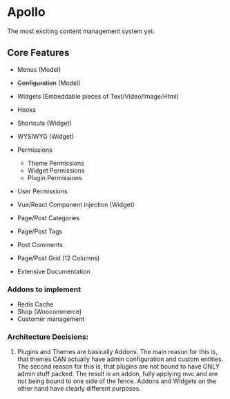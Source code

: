 # Apollo

The most exciting content management system yet.





## Core Features
- Menus (Model)
- ~~Configuration~~ (Model)
- Widgets (Embeddable pieces of Text/Video/Image/Html)

- Hooks
- Shortcuts (Widget)
- WYSIWYG (Widget)
- Permissions
    - Theme Permissions
    - Widget Permissions
    - Plugin Permissions
- User Permissions
- Vue/React Component injection (Widget)
- Page/Post Categories
- Page/Post Tags
- Post Comments
- Page/Post Grid (12 Columns)
- Extensive Documentation

### Addons to implement
- Redis Cache
- Shop (Woocommerce)
- Customer management


### Architecture Decisions:

1. Plugins and Themes are basically Addons.
    The main reason for this is, that themes CAN actually have admin configuration and custom entities. The second reason
    for this is, that plugins are not bound to have ONLY admin stuff packed.
    The result is an addon, fully applying mvc and are not being bound to one side of the fence.
    Addons and Widgets on the other hand have clearly different purposes.
